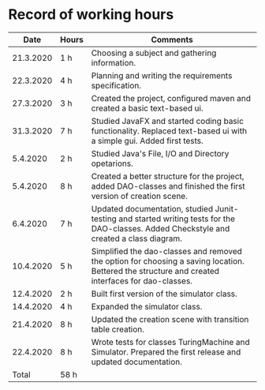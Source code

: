 # Record of working hours
Date | Hours | Comments
-----|-------|---------
21.3.2020| 1 h |Choosing a subject and gathering information.
22.3.2020| 4 h |Planning and writing the requirements specification.
27.3.2020| 3 h |Created the project, configured maven and created a basic text-based ui.
31.3.2020| 7 h |Studied JavaFX and started coding basic functionality. Replaced text-based ui with a simple gui. Added first               tests.
5.4.2020| 2 h |Studied Java's File, I/O and Directory opetarions.
5.4.2020| 8 h |Created a better structure for the project, added DAO-classes and finished the first version of creation scene.
6.4.2020| 7 h |Updated documentation, studied Junit-testing and started writing tests for the DAO-classes. Added Checkstyle and created a class diagram.
10.4.2020| 5 h |Simplified the dao-classes and removed the option for choosing a saving location. Bettered the structure and created interfaces for dao-classes.
12.4.2020| 2 h |Built first version of the simulator class.
14.4.2020| 4 h |Expanded the simulator class.
21.4.2020| 8 h |Updated the creation scene with transition table creation.
22.4.2020| 8 h |Wrote tests for classes TuringMachine and Simulator. Prepared the first release and updated documentation.
Total| 58 h
